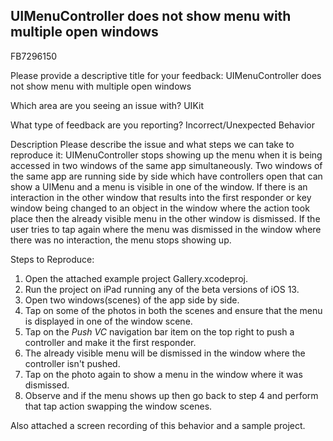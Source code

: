 ## UIMenuController does not show menu with multiple open windows

FB7296150

Please provide a descriptive title for your feedback:
UIMenuController does not show menu with multiple open windows

Which area are you seeing an issue with?
UIKit

What type of feedback are you reporting?
Incorrect/Unexpected Behavior

Description
Please describe the issue and what steps we can take to reproduce it:
UIMenuController stops showing up the menu when it is being accessed in two windows of the same app simultaneously.
Two windows of the same app are running side by side which have controllers open that can show a UIMenu and a menu is visible in one of the window. If there is an interaction in the other window that results into the first responder or key window being changed to an object in the window where the action took place then the already visible menu in the other window is dismissed. If the user tries to tap again where the menu was dismissed in the window where there was no interaction, the menu stops showing up.

Steps to Reproduce:
1. Open the attached example project Gallery.xcodeproj.
2. Run the project on iPad running any of the beta versions of  iOS 13.
3. Open two windows(scenes) of the app side by side.
4. Tap on some of the photos in both the scenes and ensure that the menu is displayed in one of the window scene.
5. Tap on the *Push VC* navigation bar item on the top right to push a controller and make it the first responder.
6. The already visible menu will be dismissed in the window where the controller isn't pushed.
7. Tap on the photo again to show a menu in the window where it was dismissed.
8. Observe and if the menu shows up then go back to step 4 and perform that tap action swapping the window scenes.

Also attached a screen recording of this behavior and a sample project.